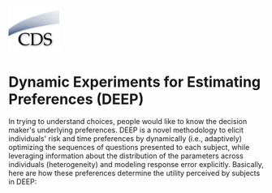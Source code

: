 [<img src="man/CDSLogo.png" width=100 alt="CDS Logo"/>](https://www8.gsb.columbia.edu/decisionsciences/)

# Dynamic Experiments for Estimating Preferences (DEEP)

In trying to understand choices, people would like to know the decision maker's underlying preferences. DEEP is a novel methodology to elicit individuals' risk and time preferences by dynamically (i.e., adaptively) optimizing the sequences of questions presented to each subject, while leveraging information about the distribution of the parameters across individuals (heterogeneity) and modeling response error explicitly. Basically, here are how these preferences determine the utility perceived by subjects in DEEP: